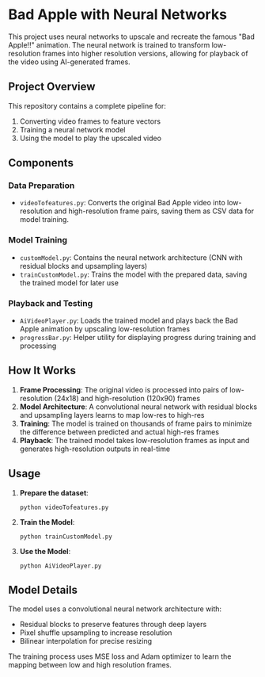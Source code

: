 # Bad Apple with Neural Networks

This project uses neural networks to upscale and recreate the famous "Bad Apple!!" animation. The neural network is trained to transform low-resolution frames into higher resolution versions, allowing for playback of the video using AI-generated frames.

## Project Overview

This repository contains a complete pipeline for:
1. Converting video frames to feature vectors
2. Training a neural network model
3. Using the model to play the upscaled video

## Components

### Data Preparation
- `videoTofeatures.py`: Converts the original Bad Apple video into low-resolution and high-resolution frame pairs, saving them as CSV data for model training.

### Model Training
- `customModel.py`: Contains the neural network architecture (CNN with residual blocks and upsampling layers)
- `trainCustomModel.py`: Trains the model with the prepared data, saving the trained model for later use

### Playback and Testing
- `AiVideoPlayer.py`: Loads the trained model and plays back the Bad Apple animation by upscaling low-resolution frames
- `progressBar.py`: Helper utility for displaying progress during training and processing

## How It Works

1. **Frame Processing**: The original video is processed into pairs of low-resolution (24x18) and high-resolution (120x90) frames
2. **Model Architecture**: A convolutional neural network with residual blocks and upsampling layers learns to map low-res to high-res
3. **Training**: The model is trained on thousands of frame pairs to minimize the difference between predicted and actual high-res frames
4. **Playback**: The trained model takes low-resolution frames as input and generates high-resolution outputs in real-time

## Usage

1. **Prepare the dataset**:
   ```
   python videoTofeatures.py
   ```

2. **Train the Model**:
   ```
   python trainCustomModel.py
   ```

3. **Use the Model**:
   ```
   python AiVideoPlayer.py
   ```
   
## Model Details

The model uses a convolutional neural network architecture with:
- Residual blocks to preserve features through deep layers
- Pixel shuffle upsampling to increase resolution
- Bilinear interpolation for precise resizing

The training process uses MSE loss and Adam optimizer to learn the mapping between low and high resolution frames.